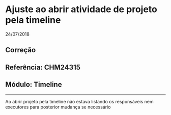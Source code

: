 # Ajuste ao abrir atividade de projeto pela timeline
24/07/2018
## Correção
## Referência: CHM24315
## Módulo: Timeline
***
Ao abrir projeto pela timeline não estava listando os responsáveis nem executores para posterior mudança se necessário